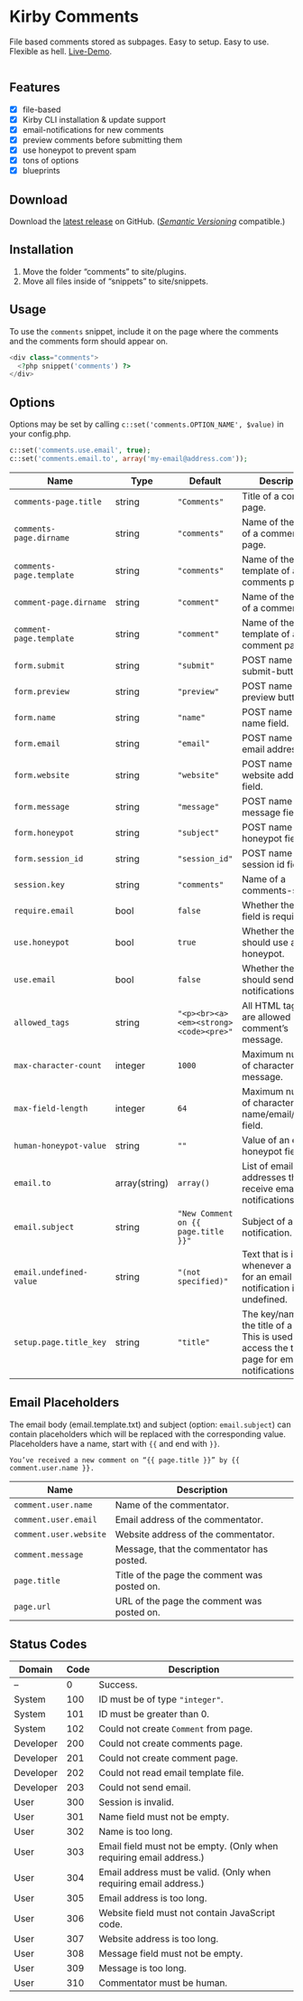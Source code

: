 # Kirby Comments

File based comments stored as subpages. Easy to setup. Easy to use. Flexible as hell. [Live-Demo](https://kirby-comments.addpixel.net/demos/comments-demo).

<a href="https://kirby-comments.addpixel.net/demos/comments-demo"><img src="https://kirby-comments.addpixel.net/kirbycomments.svg" alt></a>

## Features

- [X] file-based
- [X] Kirby CLI installation & update support
- [X] email-notifications for new comments
- [X] preview comments before submitting them
- [X] use honeypot to prevent spam
- [X] tons of options
- [X] blueprints

## Download

Download the [latest release](https://github.com/Addpixel/KirbyCommentsPlugin/releases) on GitHub. ([*Semantic Versioning*](http://semver.org/spec/v2.0.0.html) compatible.)

## Installation

1. Move the folder “comments” to site/plugins.
2. Move all files inside of “snippets” to site/snippets.

## Usage

To use the `comments` snippet, include it on the page where the comments and the comments form should appear on.

```php
<div class="comments">
  <?php snippet('comments') ?>
</div>
```

## Options

Options may be set by calling `c::set('comments.OPTION_NAME', $value)` in your config.php.

```php
c::set('comments.use.email', true);
c::set('comments.email.to', array('my-email@address.com'));
```

| Name | Type | Default | Description |
|---|---|---|---|
| `comments-page.title` | string | `"Comments"` | Title of a comments page. |
| `comments-page.dirname` | string | `"comments"` | Name of the folder of a comments page. |
| `comments-page.template` | string | `"comments"` | Name of the template of a comments page. |
| `comment-page.dirname` | string | `"comment"` | Name of the folder of a comment page. |
| `comment-page.template` | string | `"comment"` | Name of the template of a comment page. |
| `form.submit` | string | `"submit"` | POST name of the submit-button. |
| `form.preview` | string | `"preview"` | POST name of the preview button. |
| `form.name` | string | `"name"` | POST name of the name field. |
| `form.email` | string | `"email"` | POST name of the email address field. |
| `form.website` | string | `"website"` | POST name of the website address field. |
| `form.message` | string | `"message"` | POST name of the message field. |
| `form.honeypot` | string | `"subject"` | POST name of the honeypot field. |
| `form.session_id` | string | `"session_id"` | POST name of the session id field. |
| `session.key` | string | `"comments"` | Name of a comments-session. |
| `require.email` | bool | `false` | Whether the email field is required. |
| `use.honeypot` | bool | `true` | Whether the system should use a honeypot. |
| `use.email` | bool | `false` | Whether the system should send email notifications. |
| `allowed_tags` | string | `"<p><br><a><em><strong><code><pre>"` | All HTML tags that are allowed in a comment’s message. |
| `max-character-count` | integer | `1000` | Maximum number of characters in the message. |
| `max-field-length` | integer | `64` | Maximum number of characters in the name/email/website field. |
| `human-honeypot-value` | string | `""` | Value of an empty honeypot field. |
| `email.to` | array(string) | `array()` | List of email addresses that receive email notifications. |
| `email.subject` | string | `"New Comment on {{ page.title }}"` | Subject of an email notification. |
| `email.undefined-value` | string | `"(not specified)"` | Text that is inserted whenever a value for an email notification is undefined. |
| `setup.page.title_key` | string | `"title"` | The key/name of the title of a page. This is used to access the title of a page for email notifications. |

## Email Placeholders

The email body (email.template.txt) and subject (option: `email.subject`) can contain placeholders which will be replaced with the corresponding value. Placeholders have a name, start with `{{` and end with `}}`.

```
You’ve received a new comment on “{{ page.title }}” by {{ comment.user.name }}.
```

| Name | Description |
|---|---|
| `comment.user.name`| Name of the commentator. |
| `comment.user.email` | Email address of the commentator. |
| `comment.user.website` | Website address of the commentator. |
| `comment.message` | Message, that the commentator has posted. |
| `page.title` | Title of the page the comment was posted on. |
| `page.url` | URL of the page the comment was posted on. |

## Status Codes

| Domain | Code | Description |
|---|---|---|
| – | 0 | Success. |
| System | 100 | ID must be of type `"integer"`. |
| System | 101 | ID must be greater than 0. |
| System | 102 | Could not create `Comment` from page. |
| Developer | 200 | Could not create comments page. |
| Developer | 201 | Could not create comment page. |
| Developer | 202 | Could not read email template file. |
| Developer | 203 | Could not send email. |
| User | 300 | Session is invalid. |
| User | 301 | Name field must not be empty. |
| User | 302 | Name is too long. |
| User | 303 | Email field must not be empty. (Only when requiring email address.) |
| User | 304 | Email address must be valid. (Only when requiring email address.) |
| User | 305 | Email address is too long. |
| User | 306 | Website field must not contain JavaScript code. |
| User | 307 | Website address is too long. |
| User | 308 | Message field must not be empty. |
| User | 309 | Message is too long. |
| User | 310 | Commentator must be human. |
